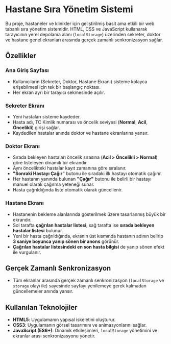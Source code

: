 # Hastane Sıra Yönetim Sistemi

Bu proje, hastaneler ve klinikler için geliştirilmiş basit ama etkili bir web tabanlı sıra yönetim sistemidir. HTML, CSS ve JavaScript kullanarak tarayıcının yerel depolama alanı (`localStorage`) üzerinden sekreter, doktor ve hastane genel ekranları arasında gerçek zamanlı senkronizasyon sağlar.

## Özellikler

### Ana Giriş Sayfası
- Kullanıcıların (Sekreter, Doktor, Hastane Ekranı) sisteme kolayca erişebilmesi için tek bir başlangıç noktası.
- Her ekran ayrı bir tarayıcı sekmesinde açılır.

### Sekreter Ekranı
- Yeni hastaları sisteme kaydeder.
- Hasta adı, TC Kimlik numarası ve öncelik seviyesi (**Normal**, **Acil**, **Öncelikli**) girişi sağlar.
- Kaydedilen hastalar anında doktor ve hastane ekranlarına yansır.

### Doktor Ekranı
- Sırada bekleyen hastaları öncelik sırasına (**Acil > Öncelikli > Normal**) göre listeleyen dinamik bir ekrandır.
- Aynı öncelikteki hastalar kayıt zamanına göre sıralanır.
- **"Sonraki Hastayı Çağır"** butonu ile sıradaki ilk hastayı otomatik çağırır.
- Her hastanın yanında bulunan **"Çağır"** butonu ile belirli bir hastayı manuel olarak çağırma yeteneği sunar.
- Hasta çağrıldığında liste otomatik olarak güncellenir.

### Hastane Ekranı
- Hastanenin bekleme alanlarında gösterilmek üzere tasarlanmış büyük bir ekrandır.
- Sol tarafta **çağrılan hastalar listesi**, sağ tarafta ise **sırada bekleyen hastalar listesi** bulunur.
- Yeni bir hasta çağrıldığında, ekranın üst kısmında hastanın adının belirip **3 saniye boyunca yanıp sönen bir anons** görünür.
- **Çağrılan hastalar listesindeki en son hasta bilgisi** de yanıp sönen efekt ile vurgulanır.

## Gerçek Zamanlı Senkronizasyon
- Tüm ekranlar arasında gerçek zamanlı senkronizasyon (`localStorage` ve `storage` olayı ile) sayesinde sayfayı yenilemeye gerek kalmadan güncellemeler anında yansır.

## Kullanılan Teknolojiler

- **HTML5**: Uygulamanın yapısal iskeletini oluşturur.
- **CSS3**: Uygulamanın görsel tasarımını ve animasyonlarını sağlar.
- **JavaScript (ES6+)**: Dinamik etkileşimleri, `localStorage` yönetimini ve ekranlar arası senkronizasyonu yönetir.
